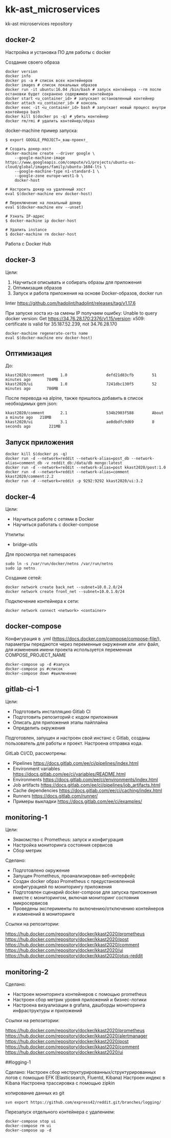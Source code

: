 # kk-ast_microservices
kk-ast microservices repository

## docker-2

Настройка и установка ПО для работы с docker

Создание своего образа

```
docker version
docker info
docker ps -a # список всех контейнеров
docker images # список локальных образов
docker run -it ubuntu:16.04 /bin/bash # запуск контейнера --rm после остановки будет сохранено содержимое контейнера
docker start <u_container_id> # запускает остановленный контейнер
docker attach <u_container_id> # консоль
docker exec -it <u_container_id> bash # запускает новый процесс внутри контейнера bash
docker kill $(docker ps -q) # убить контейнер
docker rm/rmi # удалить контейнер/образ
```

docker-machine пример запуска:

```
$ export GOOGLE_PROJECT=_ваш-проект_

# Создать докер-хост
docker-machine create --driver google \
    --google-machine-image https://www.googleapis.com/compute/v1/projects/ubuntu-os-cloud/global/images/family/ubuntu-1604-lts \
    --google-machine-type n1-standard-1 \
    --google-zone europe-west1-b \
    docker-host

# Настроить докер на удаленный хост
eval $(docker-machine env docker-host)

# Переключение на локальный докер
eval $(docker-machine env --unset)

# Узнать IP-адрес
$ docker-machine ip docker-host

# Удалить instance
$ docker-machine rm docker-host

```

Работа с Docker Hub

## docker-3

Цели:

1. Научиться описывать и собирать образы для приложения
2. Оптимизация образов
3. Запуск и работа приложения на основе Docker-образов, docker run

linter
https://github.com/hadolint/hadolint/releases/tag/v1.17.6

При запуске хоста из-за смены IP получаем ошибку: Unable to query docker version: Get https://34.76.28.170:2376/v1.15/version: x509: certificate is valid for 35.187.52.239, not 34.76.28.170

```
docker-machine regenerate-certs name
eval $(docker-machine env docker-host)
```

## Оптимизация

До:
```
kkast2020/comment       1.0                 defd21d83cfb        51 minutes ago       784MB
kkast2020/ui            1.0                 7241dbc130f5        52 minutes ago       786MB
```

После перевода на alpine, также пришлось добавить в список необходимых gem json:
```
kkast2020/comment       2.1                 534b2903f588        About a minute ago   218MB
kkast2020/ui            3.1                 ae8dbdfc9d69        8 seconds ago        221MB
```

## Запуск приложения
```
docker kill $(docker ps -q)
docker run -d --network=reddit --network-alias=post_db --network-alias=comment_db -v reddit_db:/data/db mongo:latest
docker run -d --network=reddit --network-alias=post kkast2020/post:1.0
docker run -d --network=reddit --network-alias=comment kkast2020/comment:2.2
docker run -d --network=reddit -p 9292:9292 kkast2020/ui:3.2
```
## docker-4

Цели:
- Научиться работе с сетями в Docker
- Научиться работать с docker-compose

Утилиты:
- bridge-utils

Для просмотра net namespaces
```
sudo ln -s /var/run/docker/netns /var/run/netns
sudo ip netns
```

Создание сетей:
```
docker network create back_net --subnet=10.0.2.0/24
docker network create front_net --subnet=10.0.1.0/24
```

Подключение контейнера к сети:
```
docker network connect <network> <container>
```

## docker-compose

Конфигурация в .yml (https://docs.docker.com/compose/compose-file/), параметры передаются через переменные окружения или .env файл, для изменения имени проекта используется переменная COMPOSE_PROJECT_NAME

```
docker-compose up -d #запуск
docker-compose ps #список
docker-compose down #выключение
```

## gitlab-ci-1

Цели:
- Подготовить инсталляцию Gitlab CI
- Подготовить репозиторий с кодом приложения
- Описать для приложения этапы пайплайна
- Определить окружения

Подготовлен, запущен и настроен свой инстанс с Gitlab, созданы пользователь для работы и проект. Настроена отправка кода.

GitLab CI/CD, рассмотрены:
- Pipelines https://docs.gitlab.com/ee/ci/pipelines/index.html
- Environment variables https://docs.gitlab.com/ee/ci/variables/README.html
- Environments https://docs.gitlab.com/ee/ci/environments/index.html
- Job artifacts https://docs.gitlab.com/ee/ci/pipelines/job_artifacts.html
- Cache dependencies https://docs.gitlab.com/ee/ci/caching/index.html
- Runners https://docs.gitlab.com/runner/
- Примеры выкладки https://docs.gitlab.com/ee/ci/examples/

## monitoring-1

Цели:

- Знакомство с Prometheus: запуск и конфигурация
- Настройка мониторинга состояния сервисов
- Сбор метрик

Сделано:
- Подготовлено окружение
- Запущен Prometheus, проанализирован веб-интерфейс
- Создан docker образ Prometheus с предустановленной конфигурацией по мониторингу приложения
- Подготовлен сценарий docker-compose для запуска приложения вместе с мониторингом, включая мониторинг состояния микросервисов
- Проведены эксперименты по включению/отключению контейнеров и изменений в мониторинге

Ссылки на репозитории:

https://hub.docker.com/repository/docker/kkast2020/prometheus
https://hub.docker.com/repository/docker/kkast2020/post
https://hub.docker.com/repository/docker/kkast2020/comment
https://hub.docker.com/repository/docker/kkast2020/ui
https://hub.docker.com/repository/docker/kkast2020/otus-reddit

## monitoring-2

Сделано:
- Настроен мониторинга контейнеров с помощью prometheus
- Настроен сбор метрик уровня приложений и бизнес-логики
- Настроена визуализации в grafana, дашборды мониторинга инфраструктуры и приложений

Ссылки на репозитории:

https://hub.docker.com/repository/docker/kkast2020/prometheus
https://hub.docker.com/repository/docker/kkast2020/alertmanager
https://hub.docker.com/repository/docker/kkast2020/post
https://hub.docker.com/repository/docker/kkast2020/comment
https://hub.docker.com/repository/docker/kkast2020/ui


##logging-1

Сделано:
Настроен сбор неструктурированных/структурированных логов с помощью EFK (Elasticsearch, Fluentd, Kibana)
Настроен индекс в Kibana
Настроена трассировка с помощью zipkin

копирование данных из git
```
svn export https://github.com/express42/reddit.git/branches/logging/
```

Перезапуск отдельного контейнера с удалением:
```
docker-compose stop ui
docker-compose rm ui
docker-compose up -d
```

